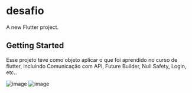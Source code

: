 # desafio

A new Flutter project.

## Getting Started

Esse projeto teve como objeto aplicar o que foi aprendido no curso de flutter, incluindo Comunicação com API, Future Builder, Null Safety, Login, etc..

![image](https://user-images.githubusercontent.com/32520465/145448081-2b4f377c-aa50-402d-9b8b-4680296e6b63.png)
![image](https://user-images.githubusercontent.com/32520465/145448120-a401328f-80fa-4482-9021-bc9a69ed6924.png)
